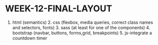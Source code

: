# WEEK-12-FINAL-LAYOUT
1. html (semantics) 2. css (flexbox, media queries, correct class names and selectors, fonts)  3. sass (at least for one of the components) 4. bootstrap (navbar, buttons, forms,grid, breakpoints) 5. js-integrate a countdown timer 
